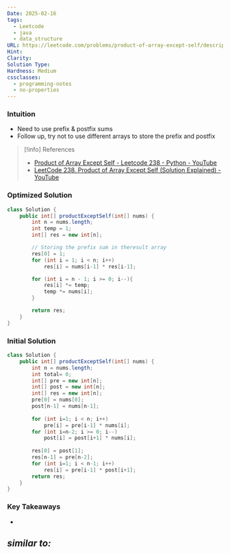 ```yaml
---
Date: 2025-02-16
tags:
  - Leetcode
  - java
  - data_structure
URL: https://leetcode.com/problems/product-of-array-except-self/description/
Hint: 
Clarity: 
Solution Type: 
Hardness: Medium
cssclasses:
  - programming-notes
  - no-properties
---
```


### Intuition
- Need to use prefix & postfix sums
- Follow up, try not to use different arrays to store the prefix and postfix 

> [!info] References
> - [Product of Array Except Self - Leetcode 238 - Python - YouTube](https://youtu.be/bNvIQI2wAjk)
> - [LeetCode 238. Product of Array Except Self (Solution Explained) - YouTube](https://youtu.be/tSRFtR3pv74)
### Optimized Solution
```java fold title="Storing the prefix & postfix in result arrray itself"
class Solution {
    public int[] productExceptSelf(int[] nums) {
        int n = nums.length;
        int temp = 1;
        int[] res = new int[n];

        // Storing the prefix sum in theresult array
        res[0] = 1;
        for (int i = 1; i < n; i++) 
            res[i] = nums[i-1] * res[i-1];

        for (int i = n - 1; i >= 0; i--){
            res[i] *= temp;
            temp *= nums[i];
        }

        return res;
    }
}
```

### Initial Solution
```java title="Using seprate Prefix & Postfix Arrays"
class Solution {
    public int[] productExceptSelf(int[] nums) {
        int n = nums.length;
        int total= 0;
        int[] pre = new int[n];
        int[] post = new int[n];
        int[] res = new int[n];
        pre[0] = nums[0];
        post[n-1] = nums[n-1];
        
        for (int i=1; i < n; i++)
            pre[i] = pre[i-1] * nums[i];
        for (int i=n-2; i >= 0; i--)
            post[i] = post[i+1] * nums[i];
        
        res[0] = post[1];
        res[n-1] = pre[n-2];
        for (int i=1; i < n-1; i++)
            res[i] = pre[i-1] * post[i+1];
        return res;
    }
}
```
### Key Takeaways
- 

*similar to:* 
- 
